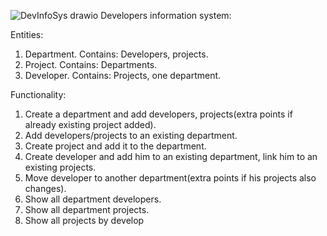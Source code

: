 ![DevInfoSys drawio](https://user-images.githubusercontent.com/94862044/177056987-c2921166-c70d-4252-8f60-1a6cac971d35.png)
Developers information system:


Entities: 

1. Department. Contains: Developers, projects.
2. Project. Contains: Departments.
3. Developer. Contains: Projects, one department.


Functionality:

1. Create a department and add developers, projects(extra points if already existing project added).
2. Add developers/projects to an existing department.
3. Create project and add it to the department.
4. Create developer and add him to an existing department, link him to an existing projects.
5. Move developer to another department(extra points if his projects also changes).
6. Show all department developers.
7. Show all department projects.
8. Show all projects by develop
